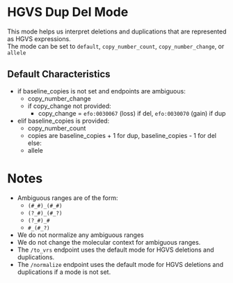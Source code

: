 # HGVS Dup Del Mode

This mode helps us interpret deletions and duplications that are represented as HGVS expressions.\
The mode can be set to `default`, `copy_number_count`, `copy_number_change`, or `allele`


## Default Characteristics

- if baseline_copies is not set and endpoints are ambiguous:
    - copy_number_change
    - if copy_change not provided:
        - copy_change = `efo:0030067` (loss) if del, `efo:0030070` (gain) if dup
- elif baseline_copies is provided:
    - copy_number_count
    - copies are baseline_copies + 1 for dup, baseline_copies - 1 for del
  else:
    - allele

# Notes

- Ambiguous ranges are of the form:
    - `(#_#)_(#_#)`
    - `(?_#)_(#_?)`
    - `(?_#)_#`
    - `#_(#_?)`
- We do not normalize any ambiguous ranges
- We do not change the molecular context for ambiguous ranges.
- The `/to_vrs` endpoint uses the default mode for HGVS deletions and duplications.
- The `/normalize` endpoint uses the default mode for HGVS deletions and duplications if a mode is not set.
